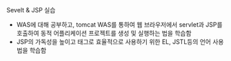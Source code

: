 Sevelt & JSP 실습
- WAS에 대해 공부하고, tomcat WAS를 통하여 웹 브라우저에서 servlet과 JSP를 호출하여 동적 어플리케이션 프로젝트를 생성 및 실행하는 법을 학습함
- JSP의 가독성을 높이고 태그로 효율적으로 사용하기 위한 EL, JSTL등의 언어 사용법을 학습함
 
